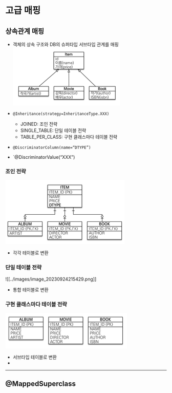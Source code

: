 # 고급 매핑
## 상속관계 매핑
- 객체의 상속 구조와 DB의 슈퍼타입 서브타입 관계를 매핑
![](../images/image_20230924215202.png)

- `@Inheritance(strategy=InheritanceType.XXX)`
	- JOINED: 조인 전략 
	- SINGLE_TABLE: 단일 테이블 전략 
	- TABLE_PER_CLASS: 구현 클래스마다 테이블 전략
- `@DiscriminatorColumn(name=“DTYPE”)`
- `@DiscriminatorValue(“XXX”)

### 조인 전략
![](../images/image_20230924215304.png)
- 각각 테이블로 변환

### 단일 테이블 전략
![[../images/image_20230924215429.png]]
- 통합 테이블로 변환

### 구현 클래스마다 테이블 전략
![](../images/image_20230924215451.png)
- 서브타입 테이블로 변환
- 

---
## @MappedSuperclass
